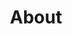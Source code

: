 ---
title: 'About'
intro: "hi there \U0001F590️, i'm"
name: Krishna Sarath
tag: a js dev — with no adjectives attached. works primarily with web technologies.
currentLocation: Chennai
socialProfiles:
  - name: twitter
    link: https://twitter.com/krishnadamaraju
  - name: Product Hunt
    link: https://www.producthunt.com/@sarath_damaraju
  - name: linkedin
    link: https://www.linkedin.com/in/sarathdamaraju/
  - name: github
    link: https://github.com/SarathSantoshDamaraju/
  - name: medium
    link: https://medium.com/@sarathdamaraju
  - name: dev.to
    link: https://dev.to/sarathsantoshdamaraju
  - name: npm
    link: https://npmjs.com/~sarathdamaraju
  - name: so
    link: https://stackoverflow.com/users/6781694/sarath-damaraju
resumeLink:
    data: https://1drv.ms/b/s!AuqiDSi5tscQgeRi5I3MQtrKhTSZBg
    type: link
---